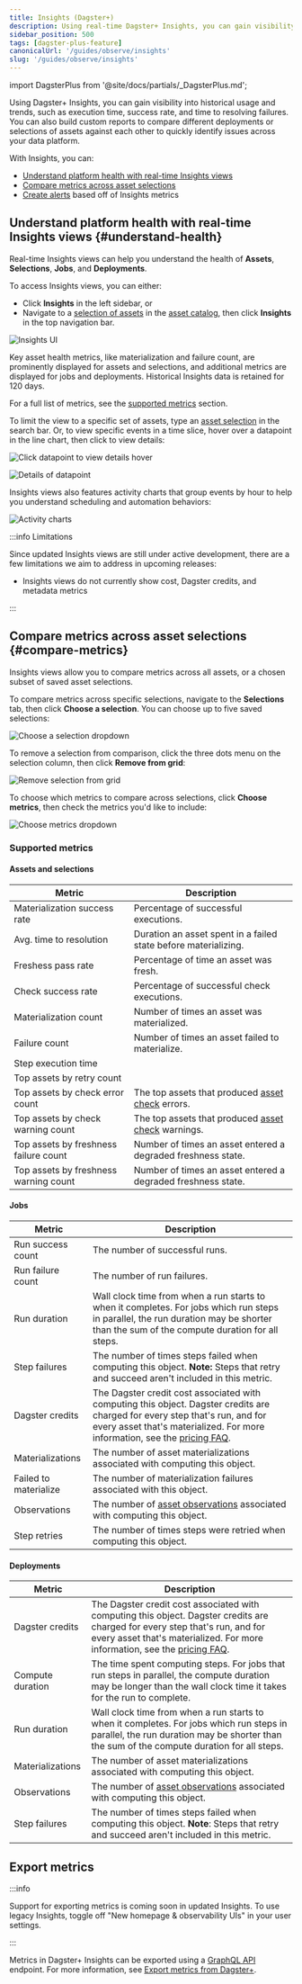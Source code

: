 ```yaml
---
title: Insights (Dagster+)
description: Using real-time Dagster+ Insights, you can gain visibility into historical asset health, usage, and cost metrics, such as Dagster+ run duration and failures.
sidebar_position: 500
tags: [dagster-plus-feature]
canonicalUrl: '/guides/observe/insights'
slug: '/guides/observe/insights'
---
```


import DagsterPlus from '@site/docs/partials/\_DagsterPlus.md';

<DagsterPlus />

Using Dagster+ Insights, you can gain visibility into historical usage and trends, such as execution time, success rate, and time to resolving failures. You can also build custom reports to compare different deployments or selections of assets against each other to quickly identify issues across your data platform.


With Insights, you can:

- [Understand platform health with real-time Insights views](#understand-health)
- [Compare metrics across asset selections](#compare-metrics)
- [Create alerts](/guides/observe/alerts) based off of Insights metrics

## Understand platform health with real-time Insights views \{#understand-health}

Real-time Insights views can help you understand the health of **Assets**, **Selections**, **Jobs**, and **Deployments**.

To access Insights views, you can either:

- Click **Insights** in the left sidebar, or
- Navigate to a [selection of assets](/guides/build/assets/asset-selection-syntax/reference) in the [asset catalog](/guides/observe/asset-catalog), then click **Insights** in the top navigation bar.

![Insights UI](/images/guides/observe/insights/insights-ui.png)

Key asset health metrics, like materialization and failure count, are prominently displayed for assets and selections, and additional metrics are displayed for jobs and deployments. Historical Insights data is retained for 120 days.

For a full list of metrics, see the [supported metrics](#built-in-metrics) section.

To limit the view to a specific set of assets, type an [asset selection](/guides/build/assets/asset-selection-syntax/reference) in the search bar. Or, to view specific events in a time slice, hover over a datapoint in the line chart, then click to view details:

![Click datapoint to view details hover](/images/guides/observe/insights/click-datapoint-to-view-details.png)

![Details of datapoint](/images/guides/observe/insights/datapoint-details.png)

Insights views also features activity charts that group events by hour to help you understand scheduling and automation behaviors:

![Activity charts](/images/guides/observe/insights/activity-charts.png)

:::info Limitations

Since updated Insights views are still under active development, there are a few limitations we aim to address in upcoming releases:

- Insights views do not currently show cost, Dagster credits, and metadata metrics

:::

## Compare metrics across asset selections \{#compare-metrics}

Insights views allow you to compare metrics across all assets, or a chosen subset of saved asset selections.

To compare metrics across specific selections, navigate to the **Selections** tab, then click **Choose a selection**. You can choose up to five saved selections:

![Choose a selection dropdown](/images/guides/observe/insights/choose-selection.png)

To remove a selection from comparison, click the three dots menu on the selection column, then click **Remove from grid**:

![Remove selection from grid](/images/guides/observe/insights/remove-selection.png)

To choose which metrics to compare across selections, click **Choose metrics**, then check the metrics you'd like to include:

![Choose metrics dropdown](/images/guides/observe/insights/choose-metrics.png)

### Supported metrics

#### Assets and selections

| Metric                                | Description                                                                     |
| ------------------------------------- | ------------------------------------------------------------------------------- |
| Materialization success rate          | Percentage of successful executions.                                            |
| Avg. time to resolution               | Duration an asset spent in a failed state before materializing.                 |
| Freshess pass rate                    | Percentage of time an asset was fresh.                                          |
| Check success rate                    | Percentage of successful check executions.                                      |
| Materialization count                 | Number of times an asset was materialized.                                      |
| Failure count                         | Number of times an asset failed to materialize.                                 |
| Step execution time                   |                                                                                 |
| Top assets by retry count             |                                                                                 |
| Top assets by check error count       | The top assets that produced [asset check](/guides/test/asset-checks) errors.   |
| Top assets by check warning count     | The top assets that produced [asset check](/guides/test/asset-checks) warnings. |
| Top assets by freshness failure count | Number of times an asset entered a degraded freshness state.                    |
| Top assets by freshness warning count | Number of times an asset entered a degraded freshness state.                    |

#### Jobs

| Metric                | Description                                                                                                                                                                                                                                 |
| --------------------- | ------------------------------------------------------------------------------------------------------------------------------------------------------------------------------------------------------------------------------------------- |
| Run success count     | The number of successful runs.                                                                                                                                                                                                              |
| Run failure count     | The number of run failures.                                                                                                                                                                                                                 |
| Run duration          | Wall clock time from when a run starts to when it completes. For jobs which run steps in parallel, the run duration may be shorter than the sum of the compute duration for all steps.                                                      |
| Step failures         | The number of times steps failed when computing this object. **Note:** Steps that retry and succeed aren't included in this metric.                                                                                                         |
| Dagster credits       | The Dagster credit cost associated with computing this object. Dagster credits are charged for every step that's run, and for every asset that's materialized. For more information, see the [pricing FAQ](https://dagster.io/pricing#faq). |
| Materializations      | The number of asset materializations associated with computing this object.                                                                                                                                                                 |
| Failed to materialize | The number of materialization failures associated with this object.                                                                                                                                                                         |
| Observations          | The number of [asset observations](/guides/build/assets/metadata-and-tags/asset-observations) associated with computing this object.                                                                                                        |
| Step retries          | The number of times steps were retried when computing this object.                                                                                                                                                                          |

#### Deployments

| Metric           | Description                                                                                                                                                                                                                                 |
| ---------------- | ------------------------------------------------------------------------------------------------------------------------------------------------------------------------------------------------------------------------------------------- |
| Dagster credits  | The Dagster credit cost associated with computing this object. Dagster credits are charged for every step that's run, and for every asset that's materialized. For more information, see the [pricing FAQ](https://dagster.io/pricing#faq). |
| Compute duration | The time spent computing steps. For jobs that run steps in parallel, the compute duration may be longer than the wall clock time it takes for the run to complete.                                                                          |
| Run duration     | Wall clock time from when a run starts to when it completes. For jobs which run steps in parallel, the run duration may be shorter than the sum of the compute duration for all steps.                                                      |
| Materializations | The number of asset materializations associated with computing this object.                                                                                                                                                                 |
| Observations     | The number of [asset observations](/guides/build/assets/metadata-and-tags/asset-observations) associated with computing this object.                                                                                                        |
| Step failures    | The number of times steps failed when computing this object. **Note**: Steps that retry and succeed aren't included in this metric.                                                                                                         |

## Export metrics

:::info

Support for exporting metrics is coming soon in updated Insights. To use legacy Insights, toggle off "New homepage & observability UIs" in your user settings.

:::

Metrics in Dagster+ Insights can be exported using a [GraphQL API](/api/graphql) endpoint. For more information, see [Export metrics from Dagster+](/guides/observe/insights/export-metrics).
